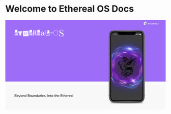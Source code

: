 # Welcome to Ethereal OS Docs

<p align="center">
<img src="https://github.com/Ethereal-OS/Manifest/blob/A13/assists/ETHEREAL-OS.png" > 
</p>
